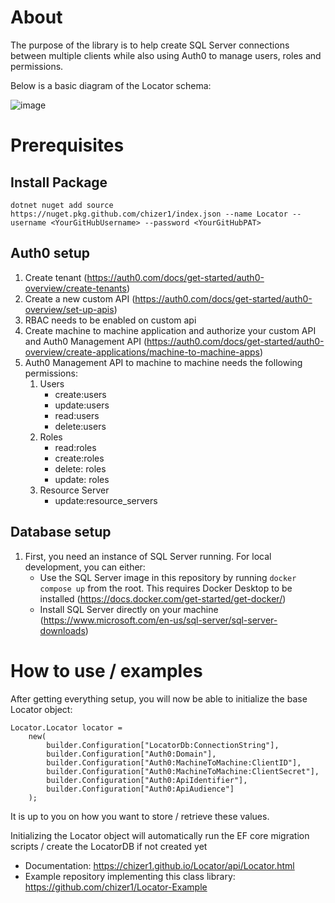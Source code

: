 # About

The purpose of the library is to help create SQL Server connections between multiple clients while also using Auth0 to manage users, roles and permissions.

Below is a basic diagram of the Locator schema:

![image](https://github.com/user-attachments/assets/08d555c8-1a8b-422b-ac2e-8040eb01135a)

# Prerequisites

## Install Package
`dotnet nuget add source https://nuget.pkg.github.com/chizer1/index.json --name Locator --username <YourGitHubUsername> --password <YourGitHubPAT>`

## Auth0 setup

1. Create tenant (https://auth0.com/docs/get-started/auth0-overview/create-tenants)
2. Create a new custom API (https://auth0.com/docs/get-started/auth0-overview/set-up-apis)
3. RBAC needs to be enabled on custom api
4. Create machine to machine application and authorize your custom API and Auth0 Management API (https://auth0.com/docs/get-started/auth0-overview/create-applications/machine-to-machine-apps)
5. Auth0 Management API to machine to machine needs the following permissions:
   1. Users
        - create:users
        - update:users
        - read:users
        - delete:users
   2. Roles
        - read:roles
        - create:roles
        - delete: roles
        - update: roles
   3. Resource Server
        - update:resource_servers

## Database setup

1. First, you need an instance of SQL Server running. For local development, you can either:
   - Use the SQL Server image in this repository by running `docker compose up` from the root. This requires Docker Desktop to be installed (https://docs.docker.com/get-started/get-docker/)
   - Install SQL Server directly on your machine (https://www.microsoft.com/en-us/sql-server/sql-server-downloads)

# How to use / examples

After getting everything setup, you will now be able to initialize the base Locator object:
```
Locator.Locator locator =
    new(
        builder.Configuration["LocatorDb:ConnectionString"],
        builder.Configuration["Auth0:Domain"],
        builder.Configuration["Auth0:MachineToMachine:ClientID"],
        builder.Configuration["Auth0:MachineToMachine:ClientSecret"],
        builder.Configuration["Auth0:ApiIdentifier"],
        builder.Configuration["Auth0:ApiAudience"]
    );
```
It is up to you on how you want to store / retrieve these values.

Initializing the Locator object will automatically run the EF core migration scripts / create the LocatorDB if not created yet

- Documentation: https://chizer1.github.io/Locator/api/Locator.html
- Example repository implementing this class library: https://github.com/chizer1/Locator-Example

